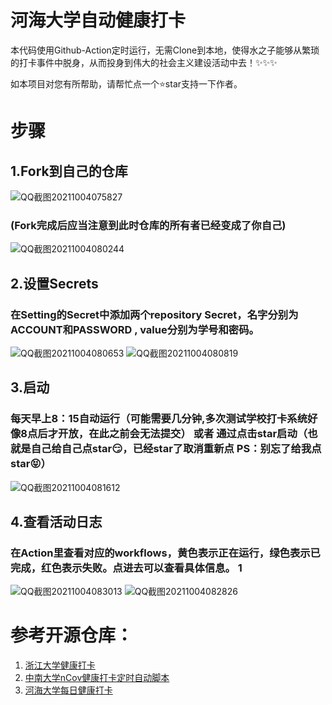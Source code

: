 # 河海大学自动健康打卡
本代码使用Github-Action定时运行，无需Clone到本地，使得水之子能够从繁琐的打卡事件中脱身，从而投身到伟大的社会主义建设活动中去！✨✨✨

如本项目对您有所帮助，请帮忙点一个⭐star支持一下作者。

# 步骤
## 1.Fork到自己的仓库
![QQ截图20211004075827](https://user-images.githubusercontent.com/72798603/135777837-9b308e08-44a1-4865-8201-fa114a4004e6.png)
### (Fork完成后应当注意到此时仓库的所有者已经变成了你自己)
![QQ截图20211004080244](https://user-images.githubusercontent.com/72798603/135777950-cddbc6b9-ac46-4369-a669-8842debc20db.png)

## 2.设置Secrets
### 在Setting的Secret中添加两个repository Secret，名字分别为ACCOUNT和PASSWORD , value分别为学号和密码。
![QQ截图20211004080653](https://user-images.githubusercontent.com/72798603/135778308-58b2c07c-4b84-470b-8671-7c8da21cf0be.png)
![QQ截图20211004080819](https://user-images.githubusercontent.com/72798603/135778301-6f9d5ede-d2b6-476b-b308-775d9578ca1b.png)


## 3.启动 
### 每天早上8：15自动运行（可能需要几分钟,多次测试学校打卡系统好像8点后才开放，在此之前会无法提交） 或者 通过点击star启动（也就是自己给自己点star😏，已经star了取消重新点  PS：别忘了给我点star😝）
![QQ截图20211004081612](https://user-images.githubusercontent.com/72798603/135778510-be7ad586-8aa5-4f34-9d11-b16949dad1c5.png)

## 4.查看活动日志 
### 在Action里查看对应的workflows，黄色表示正在运行，绿色表示已完成，红色表示失败。点进去可以查看具体信息。 1
![QQ截图20211004083013](https://user-images.githubusercontent.com/72798603/135778887-24b2d967-04c9-4fa1-bfd4-1542f467fa7f.png)
![QQ截图20211004082826](https://user-images.githubusercontent.com/72798603/135778890-4875f033-72d8-4791-906b-9662c5eb0af7.png)


# 参考开源仓库：

1. [浙江大学健康打卡](https://github.com/lgaheilongzi/ZJU-Clock-In)
2. [中南大学nCov健康打卡定时自动脚本](https://github.com/lxy764139720/Auto_Attendance)
3. [河海大学每日健康打卡](https://github.com/chloceg/hhu-daily-health-common)
